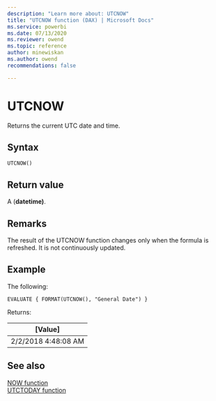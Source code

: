 ```yaml
---
description: "Learn more about: UTCNOW"
title: "UTCNOW function (DAX) | Microsoft Docs"
ms.service: powerbi 
ms.date: 07/13/2020
ms.reviewer: owend
ms.topic: reference
author: minewiskan
ms.author: owend 
recommendations: false

---
```

# UTCNOW

Returns the current UTC date and time.
  
## Syntax  
  
```dax
UTCNOW()  
```
  
## Return value

A (**datetime)**.  
  
## Remarks  

The result of the UTCNOW function changes only when the formula is refreshed. It is not continuously updated. 
  
## Example

The following:
  
```dax
EVALUATE { FORMAT(UTCNOW(), "General Date") }
```

Returns:

|[Value]  |
|---------|
|2/2/2018 4:48:08 AM    |

## See also

[NOW function](now-function-dax.md)  
[UTCTODAY function](utctoday-function-dax.md)  

